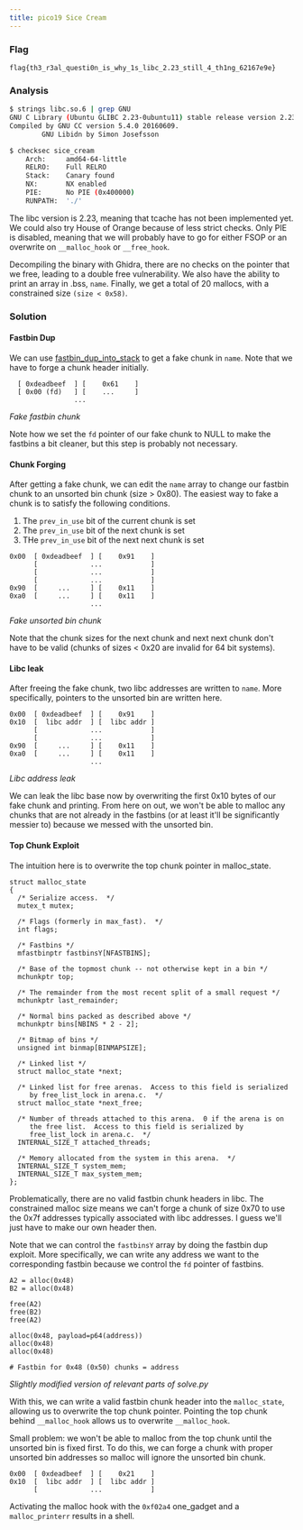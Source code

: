 ```yaml
---
title: pico19 Sice Cream
---
```


### Flag

```
flag{th3_r3al_questi0n_is_why_1s_libc_2.23_still_4_th1ng_62167e9e}
```

### Analysis

```bash
$ strings libc.so.6 | grep GNU
GNU C Library (Ubuntu GLIBC 2.23-0ubuntu11) stable release version 2.23, by Roland McGrath et al.
Compiled by GNU CC version 5.4.0 20160609.
        GNU Libidn by Simon Josefsson

$ checksec sice_cream
    Arch:     amd64-64-little
    RELRO:    Full RELRO
    Stack:    Canary found
    NX:       NX enabled
    PIE:      No PIE (0x400000)
    RUNPATH:  './'

```

The libc version is 2.23, meaning that tcache has not been implemented yet. We could also try House of Orange because of less strict checks. Only PIE is disabled, meaning that we will probably have to go for either FSOP or an overwrite on `__malloc_hook` or `__free_hook`. 

Decompiling the binary with Ghidra, there are no checks on the pointer that we free, leading to a double free vulnerability. We also have the ability to print an array in .bss, `name`. Finally, we get a total of 20 mallocs, with a constrained size `(size < 0x58)`.  

<!--more-->

### Solution

#### Fastbin Dup
We can use [fastbin_dup_into_stack](https://github.com/shellphish/how2heap/blob/master/glibc_2.25/fastbin_dup_into_stack.c) to get a fake chunk in `name`. Note that we have to forge a chunk header initially. 

```
  [ 0xdeadbeef  ] [    0x61    ]
  [ 0x00 (fd)   ] [    ...     ]
                ...               
```
_Fake fastbin chunk_

Note how we set the `fd` pointer of our fake chunk to NULL to make the fastbins a bit cleaner, but this step is probably not necessary. 

#### Chunk Forging
After getting a fake chunk, we can edit the `name` array to change our fastbin chunk to an unsorted bin chunk (size > 0x80). The easiest way to fake a chunk is to satisfy the following conditions. 

1. The `prev_in_use` bit of the current chunk is set
2. The `prev_in_use` bit of the next chunk is set
3. THe `prev_in_use` bit of the next next chunk is set

```
0x00  [ 0xdeadbeef  ] [    0x91    ]
      [             ...            ]
      [             ...            ]
      [             ...            ]
0x90  [     ...     ] [    0x11    ]
0xa0  [     ...     ] [    0x11    ]
                    ...               
``` 
*Fake unsorted bin chunk*

Note that the chunk sizes for the next chunk and next next chunk don't have to be valid (chunks of sizes < 0x20 are invalid for 64 bit systems). 

#### Libc leak
After freeing the fake chunk, two libc addresses are written to `name`. More specifically, pointers to the unsorted bin are written here. 
```
0x00  [ 0xdeadbeef  ] [    0x91    ]
0x10  [  libc addr  ] [  libc addr ]
      [             ...            ]
      [             ...            ]
0x90  [     ...     ] [    0x11    ]
0xa0  [     ...     ] [    0x11    ]
                    ...               
``` 
*Libc address leak*

We can leak the libc base now by overwriting the first 0x10 bytes of our fake chunk and printing. From here on out, we won't be able to malloc any chunks that are not already in the fastbins (or at least it'll be significantly messier to) because we messed with the unsorted bin. 

#### Top Chunk Exploit
The intuition here is to overwrite the top chunk pointer in malloc_state. 
```
struct malloc_state
{
  /* Serialize access.  */
  mutex_t mutex;

  /* Flags (formerly in max_fast).  */
  int flags;

  /* Fastbins */
  mfastbinptr fastbinsY[NFASTBINS];

  /* Base of the topmost chunk -- not otherwise kept in a bin */
  mchunkptr top;

  /* The remainder from the most recent split of a small request */
  mchunkptr last_remainder;   

  /* Normal bins packed as described above */
  mchunkptr bins[NBINS * 2 - 2];

  /* Bitmap of bins */
  unsigned int binmap[BINMAPSIZE];

  /* Linked list */
  struct malloc_state *next;

  /* Linked list for free arenas.  Access to this field is serialized
     by free_list_lock in arena.c.  */
  struct malloc_state *next_free;

  /* Number of threads attached to this arena.  0 if the arena is on
     the free list.  Access to this field is serialized by
     free_list_lock in arena.c.  */
  INTERNAL_SIZE_T attached_threads;

  /* Memory allocated from the system in this arena.  */
  INTERNAL_SIZE_T system_mem;
  INTERNAL_SIZE_T max_system_mem;
};
```

Problematically, there are no valid fastbin chunk headers in libc. The constrained malloc size means we can't forge a chunk of size 0x70 to use the 0x7f addresses typically associated with libc addresses. I guess we'll just have to make our own header then. 

Note that we can control the `fastbinsY` array by doing the fastbin dup exploit. More specifically, we can write any address we want to the corresponding fastbin because we control the `fd` pointer of fastbins. 

```
A2 = alloc(0x48)
B2 = alloc(0x48)

free(A2)
free(B2)
free(A2)

alloc(0x48, payload=p64(address))
alloc(0x48)
alloc(0x48)

# Fastbin for 0x48 (0x50) chunks = address
```
*Slightly modified version of relevant parts of solve.py*

With this, we can write a valid fastbin chunk header into the `malloc_state`, allowing us to overwrite the top chunk pointer. Pointing the top chunk behind `__malloc_hook` allows us to overwrite `__malloc_hook`. 

Small problem: we won't be able to malloc from the top chunk until the unsorted bin is fixed first. To do this, we can forge a chunk with proper unsorted bin addresses so malloc will ignore the unsorted bin chunk. 
```
0x00  [ 0xdeadbeef  ] [    0x21    ]
0x10  [  libc addr  ] [  libc addr ]
      [             ...            ]   
``` 

Activating the malloc hook with the `0xf02a4` one_gadget and a `malloc_printerr` results in a shell.
